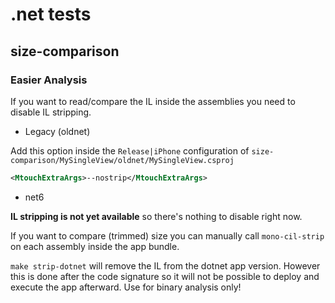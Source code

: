 # .net tests

## size-comparison

### Easier Analysis

If you want to read/compare the IL inside the assemblies you need to disable IL stripping.

* Legacy (oldnet)

Add this option inside the `Release|iPhone` configuration of `size-comparison/MySingleView/oldnet/MySingleView.csproj`

```xml
<MtouchExtraArgs>--nostrip</MtouchExtraArgs>
```

* net6

**IL stripping is not yet available** so there's nothing to disable right now.

If you want to compare (trimmed) size you can manually call `mono-cil-strip`
on each assembly inside the app bundle.

`make strip-dotnet` will remove the IL from the dotnet app version.
However this is done after the code signature so it will not be possible
to deploy and execute the app afterward. Use for binary analysis only!
